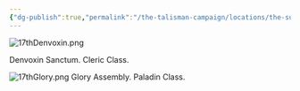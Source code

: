 ```yaml
---
{"dg-publish":true,"permalink":"/the-talisman-campaign/locations/the-sunken-spire/levels-players/17th/","noteIcon":""}
---
```


![17thDenvoxin.png](/img/user/The%20Talisman%20Campaign/Locations/The%20Sunken%20Spire/Levels%20(Players)/17thDenvoxin.png)

Denvoxin Sanctum. Cleric Class.

![17thGlory.png](/img/user/The%20Talisman%20Campaign/Locations/The%20Sunken%20Spire/Levels%20(Players)/17thGlory.png)
Glory Assembly. Paladin Class.
